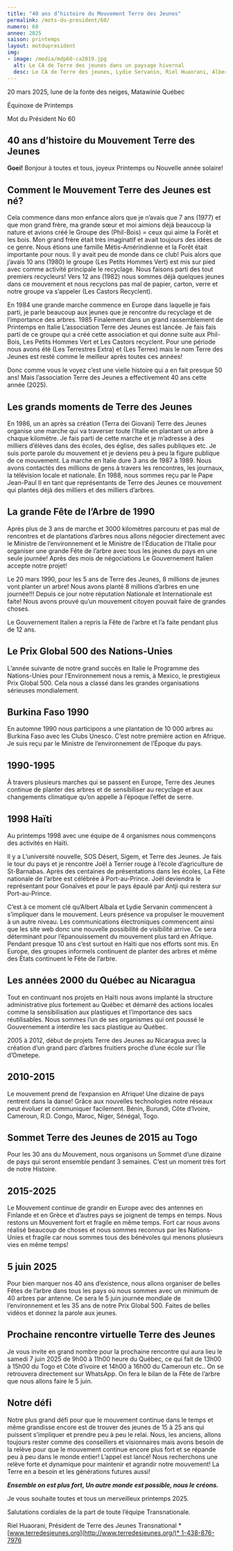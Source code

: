 ```yaml
---
title: "40 ans d’histoire du Mouvement Terre des Jeunes"
permalink: /mots-du-president/60/
numero: 60
annee: 2025
saison: printemps
layout: motdupresident
img:
- image: /media/mdp60-ca2019.jpg
  alt: Le CA de Terre des jeunes dans un paysage hivernal
  desc: Le CA de Terre des jeunes, Lydie Servanin, Riel Huaorani, Albert Albala et Sophie Dubois-Veilleux, hiver 2019
---
```

20 mars 2025, lune de la fonte des neiges, Matawinie Québec

Équinoxe de Printemps 

Mot du Président No 60

## 40 ans d’histoire du Mouvement Terre des Jeunes

**Goei!** Bonjour à toutes et tous, joyeux Printemps ou Nouvelle année solaire!

## Comment le Mouvement Terre des Jeunes est né?

Cela commence dans mon enfance alors que je n’avais que 7 ans (1977) et que mon grand frère, ma grande sœur et moi aimions déjà beaucoup la nature et avions créé le Groupe des (Phil-Bois) = ceux qui aime la Forêt et les bois. Mon grand frère était très imaginatif et avait toujours des idées de ce genre. Nous étions une famille Métis-Amérindienne et la Forêt était importante pour nous. Il y avait peu de monde dans ce club! Puis alors que j’avais 10 ans (1980) le groupe (Les Petits Hommes Vert) est mis sur pied avec comme activité principale le recyclage. Nous faisons parti des tout premiers recycleurs! Vers 12 ans (1982) nous sommes déjà quelques jeunes dans ce mouvement et nous recyclons pas mal de papier, carton, verre et notre groupe va s’appeler (Les Castors Recyclent). 

En 1984 une grande marche commence en Europe dans laquelle je fais parti, je parle beaucoup aux jeunes que je rencontre du recyclage et de l’importance des arbres. 1985 Finalement dans un grand rassemblement de Printemps en Italie L’association Terre des Jeunes est lancée. Je fais fais parti de ce groupe qui a créé cette association et qui donne suite aux Phil-Bois, Les Petits Hommes Vert et Les Castors recyclent. Pour une période nous avons été (Les Terrestres Extra) et (Les Terrex) mais le nom Terre des Jeunes est resté comme le meilleur après toutes ces années! 

Donc comme vous le voyez c’est une vielle histoire qui a en fait presque 50 ans! Mais l’association Terre des Jeunes a effectivement 40 ans cette année (2025). 

## Les grands moments de Terre des Jeunes

En 1986, un an après sa création (Terra dei Giovani) Terre des Jeunes organise une marche qui va traverser toute l’Italie en plantant un arbre à chaque kilomètre. Je fais parti de cette marche et je m’adresse à des milliers d’élèves dans des écoles, des église, des salles publiques etc. Je suis porte parole du mouvement et je deviens peu à peu la figure publique de ce mouvement. La marche en Italie dure 3 ans de 1987 à 1989. Nous avons contactés des millions de gens à travers les rencontres, les journaux, la télévision locale et nationale. En 1988, nous sommes reçu par le Pape Jean-Paul II en tant que représentants de Terre des Jeunes ce mouvement qui plantes déjà des milliers et des milliers d’arbres.

## La grande Fête de l’Arbre de 1990

Après plus de 3 ans de marche et 3000 kilomètres parcouru et pas mal de rencontres et de plantations d’arbres nous allons négocier directement avec le Ministre de l’environnement et le Ministre de l’Éducation de l’Italie pour organiser une grande Fête de l’arbre avec tous les jeunes du pays en une seule journée! Après des mois de négociations Le Gouvernement Italien accepte notre projet! 

Le 20 mars 1990, pour les 5 ans de Terre des Jeunes, 8 millions de jeunes vont planter un arbre! Nous avons planté 8 millions d’arbres en une journée!!! Depuis ce jour notre réputation Nationale et Internationale est faite! Nous avons prouvé qu’un mouvement citoyen pouvait faire de grandes choses. 

Le Gouvernement Italien a repris la Fête de l’arbre et l’a faite pendant plus de 12 ans. 

## Le Prix Global 500 des Nations-Unies

L’année suivante de notre grand succès en Italie le Programme des Nations-Unies pour l’Environnement nous a remis, à Mexico, le prestigieux Prix Global 500. Cela nous a classé dans les grandes organisations sérieuses mondialement. 

## Burkina Faso 1990

En automne 1990 nous participons a une plantation de 10 000 arbres au Burkina Faso avec les Clubs Unesco. C’est notre première action en Afrique. Je suis reçu par le Ministre de l’environnement de l’Époque du pays. 

## 1990-1995

À travers plusieurs marches qui se passent en Europe, Terre des Jeunes continue de planter des arbres et de sensibiliser au recyclage et aux changements climatique qu’on appelle à l’époque l’effet de serre. 

## 1998 Haïti

Au printemps 1998 avec une équipe de 4 organismes nous commençons des activités en Haïti. 

Il y a L’université nouvelle, SOS Désert, Sigem, et Terre des Jeunes. Je fais le tour du pays et je rencontre Joël à Terrier rouge à l’école d’agriculture de St-Barnabas. Après des centaines de présentations dans les écoles, La Fête nationale de l’arbre est célébrée à Port-au-Prince. Joël deviendra le représentant pour Gonaïves et pour le pays épaulé par Antji qui restera sur Port-au-Prince.

C’est à ce moment clé qu’Albert Albala et Lydie Servanin commencent à s’impliquer dans le mouvement. Leurs présence va propulser le mouvement à un autre niveau. Les communications électroniques commencent ainsi que les site web donc une nouvelle possibilité de visibilité arrive. Ce sera déterminant pour l’épanouissement du mouvement plus tard en Afrique. Pendant presque 10 ans c’est surtout en Haïti que nos efforts sont mis. En Europe, des groupes informels continuent de planter des arbres et même des États continuent le Fête de l’arbre. 

## Les années 2000 du Québec au Nicaragua

Tout en continuant nos projets en Haïti nous avons implanté la structure administrative plus fortement au Québec et démarré des actions locales comme la sensibilisation aux plastiques et l’importance des sacs réutilisables. Nous sommes l’un de ses organismes qui ont poussé le Gouvernement a interdire les sacs plastique au Québec. 

2005 à 2012, début de projets Terre des Jeunes au Nicaragua avec la création d’un grand parc d’arbres fruitiers proche d’une école sur l’Île d’Ometepe. 

## 2010-2015

Le mouvement prend de l’expansion en Afrique! Une dizaine de pays rentrent dans la danse! Grâce aux nouvelles technologies notre réseaux peut évoluer et communiquer facilement. Bénin, Burundi, Côte d’Ivoire, Cameroun, R.D. Congo, Maroc, Niger, Sénégal, Togo. 

## Sommet Terre des Jeunes de 2015 au Togo

Pour les 30 ans du Mouvement, nous organisons un Sommet d’une dizaine de pays qui seront ensemble pendant 3 semaines. C’est un moment très fort de notre Histoire. 

## 2015-2025

Le Mouvement continue de grandir en Europe avec des antennes en Finlande et en Grèce et d’autres pays se joignent de temps en temps. Nous restons un Mouvement fort et fragile en même temps. Fort car nous avons réalisé beaucoup de choses et nous sommes reconnus par les Nations-Unies et fragile car nous sommes tous des bénévoles qui menons plusieurs vies en même temps! 

## 5 juin 2025

Pour bien marquer nos 40 ans d’existence, nous allons organiser de belles Fêtes de l’arbre dans tous les pays où nous sommes avec un minimum de 40 arbres par antenne. Ce sera le 5 juin journée mondiale de l’environnement et les 35 ans de notre Prix Global 500. Faites de belles vidéos et donnez la parole aux jeunes. 

## Prochaine rencontre virtuelle Terre des Jeunes

Je vous invite en grand nombre pour la prochaine rencontre qui aura lieu le samedi 7 juin 2025 de 9h00 à 11h00 heure du Québec, ce qui fait de 13h00 à 15h00 du Togo et Côte d’ivoire et 14h00 à 16h00 du Cameroun etc.. On se retrouvera directement sur WhatsApp. On fera le bilan de la Fête de l’arbre que nous allons faire le 5 juin. 

## Notre défi

Notre plus grand défi pour que le mouvement continue dans le temps et même grandisse encore est de trouver des jeunes de 15 à 25 ans qui puissent s’impliquer et prendre peu à peu le relai. Nous, les anciens, allons toujours rester comme des conseillers et visionnaires mais avons besoin de la relève pour que le mouvement continue encore plus fort et se répande peu à peu dans le monde entier! L’appel est lancé! Nous recherchons une relève forte et dynamique pour maintenir et agrandir notre mouvement! La Terre en a besoin et les générations futures aussi! 

***Ensemble on est plus fort, Un autre monde est possible, nous le créons.*** 

Je vous souhaite toutes et tous un merveilleux printemps 2025.

Salutations cordiales de la part de toute l’équipe Transnationale. 

Riel Huaorani, Président de Terre des Jeunes Transnational *[www.terredesjeunes.org](http://www.terredesjeunes.org/)* 1-438-876-7976
